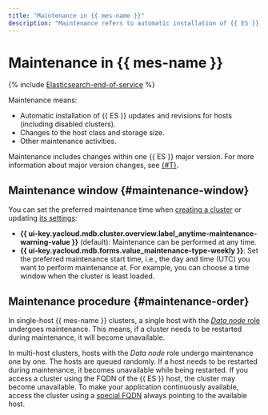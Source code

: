 ```yaml
---
title: "Maintenance in {{ mes-name }}"
description: "Maintenance refers to automatic installation of {{ ES }} updates and fixes for your hosts (including disabled clusters), changes to the host class and storage size, and other maintenance activities."
---
```


# Maintenance in {{ mes-name }}

{% include [Elasticsearch-end-of-service](../../_includes/mdb/mes/note-end-of-service.md) %}

Maintenance means:

* Automatic installation of {{ ES }} updates and revisions for hosts (including disabled clusters).
* Changes to the host class and storage size.
* Other maintenance activities.

Maintenance includes changes within one {{ ES }} major version. For more information about major version changes, see [{#T}](../operations/cluster-version-update.md).

## Maintenance window {#maintenance-window}

You can set the preferred maintenance time when [creating a cluster](../operations/cluster-create.md) or updating [its settings](../operations/cluster-update.md):

* **{{ ui-key.yacloud.mdb.cluster.overview.label_anytime-maintenance-warning-value }}** (default): Maintenance can be performed at any time.
* **{{ ui-key.yacloud.mdb.forms.value_maintenance-type-weekly }}**: Set the preferred maintenance start time, i.e., the day and time (UTC) you want to perform maintenance at. For example, you can choose a time window when the cluster is least loaded.

## Maintenance procedure {#maintenance-order}

In single-host {{ mes-name }} clusters, a single host with the [_Data node_ role](./hosts-roles.md#data-node) undergoes maintenance. This means, if a cluster needs to be restarted during maintenance, it will become unavailable.

In multi-host clusters, hosts with the _Data node_ role undergo maintenance one by one. The hosts are queued randomly. If a host needs to be restarted during maintenance, it becomes unavailable while being restarted. If you access a cluster using the FQDN of the {{ ES }} host, the cluster may become unavailable. To make your application continuously available, access the cluster using a [special FQDN](../operations/cluster-connect.md#automatic-host-selection) always pointing to the available host.
